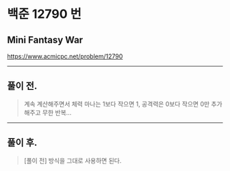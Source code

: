 # 백준 12790 번

## Mini Fantasy War
https://www.acmicpc.net/problem/12790
___
## 풀이 전.
> 계속 계산해주면서 체력 마나는 1보다 작으면 1, 공격력은 0보다 작으면 0만 추가해주고 무한 반복...
___
## 풀이 후.
> [풀이 전] 방식을 그대로 사용하면 된다. </br>